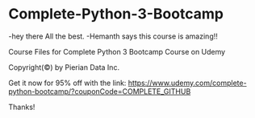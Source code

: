 # Complete-Python-3-Bootcamp

-hey there All the best.
-Hemanth says this course is amazing!!

Course Files for Complete Python 3 Bootcamp Course on Udemy

Copyright(©) by Pierian Data Inc.

Get it now for 95% off with the link:
https://www.udemy.com/complete-python-bootcamp/?couponCode=COMPLETE_GITHUB

Thanks!
